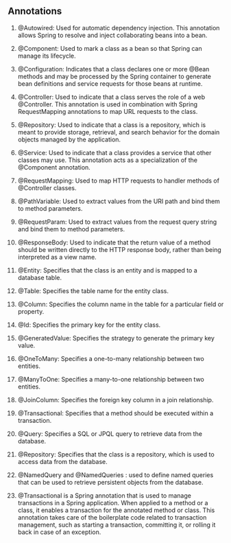 ## Annotations
1. @Autowired: Used for automatic dependency injection. This annotation allows Spring to resolve and inject collaborating beans into a bean.

2. @Component: Used to mark a class as a bean so that Spring can manage its lifecycle.

3. @Configuration: Indicates that a class declares one or more @Bean methods and may be processed by the Spring container to generate bean definitions and service requests for those beans at runtime.

4. @Controller: Used to indicate that a class serves the role of a web @Controller. This annotation is used in combination with Spring RequestMapping annotations to map URL requests to the class.

5. @Repository: Used to indicate that a class is a repository, which is meant to provide storage, retrieval, and search behavior for the domain objects managed by the application.

6. @Service: Used to indicate that a class provides a service that other classes may use. This annotation acts as a specialization of the @Component annotation.

7. @RequestMapping: Used to map HTTP requests to handler methods of @Controller classes.

8. @PathVariable: Used to extract values from the URI path and bind them to method parameters.

9. @RequestParam: Used to extract values from the request query string and bind them to method parameters.

10. @ResponseBody: Used to indicate that the return value of a method should be written directly to the HTTP response body, rather than being interpreted as a view name.
    
11. @Entity: Specifies that the class is an entity and is mapped to a database table.
12. @Table: Specifies the table name for the entity class.
13. @Column: Specifies the column name in the table for a particular field or property.
14. @Id: Specifies the primary key for the entity class.
15. @GeneratedValue: Specifies the strategy to generate the primary key value.
16. @OneToMany: Specifies a one-to-many relationship between two entities.
17. @ManyToOne: Specifies a many-to-one relationship between two entities.
18. @JoinColumn: Specifies the foreign key column in a join relationship.
19. @Transactional: Specifies that a method should be executed within a transaction.
20. @Query: Specifies a SQL or JPQL query to retrieve data from the database.
21. @Repository: Specifies that the class is a repository, which is used to access data from the database.
22. @NamedQuery and @NamedQueries : used to define named queries that can be used to retrieve persistent objects from the database.
23. @Transactional is a Spring annotation that is used to manage transactions in a Spring application. When applied to a method or a class, it enables a transaction for the annotated method or class. This annotation takes care of the boilerplate code related to transaction management, such as starting a transaction, committing it, or rolling it back in case of an exception.